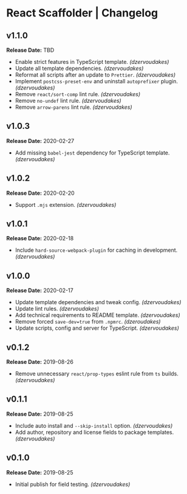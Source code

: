 # React Scaffolder | Changelog

## v1.1.0

**Release Date:** TBD

* Enable strict features in TypeScript template. _(dzervoudakes)_
* Update all template dependencies. _(dzervoudakes)_
* Reformat all scripts after an update to `Prettier`. _(dzervoudakes)_
* Implement `postcss-preset-env` and uninstall `autoprefixer` plugin. _(dzervoudakes)_
* Remove `react/sort-comp` lint rule. _(dzervoudakes)_
* Remove `no-undef` lint rule. _(dzervoudakes)_
* Remove `arrow-parens` lint rule. _(dzervoudakes)_

## v1.0.3

**Release Date:** 2020-02-27

* Add missing `babel-jest` dependency for TypeScript template. _(dzervoudakes)_

## v1.0.2

**Release Date:** 2020-02-20

* Support `.mjs` extension. _(dzervoudakes)_

## v1.0.1

**Release Date:** 2020-02-18

* Include `hard-source-webpack-plugin` for caching in development. _(dzervoudakes)_

## v1.0.0

**Release Date:** 2020-02-17

* Update template dependencies and tweak config. _(dzervoudakes)_
* Update lint rules. _(dzervoudakes)_
* Add technical requirements to README template. _(dzervoudakes)_
* Remove forced `save-dev=true` from `.npmrc`. _(dzeroudakes)_
* Update scripts, config and server for TypeScript. _(dzervoudakes)_

## v0.1.2

**Release Date:** 2019-08-26

* Remove unnecessary `react/prop-types` eslint rule from `ts` builds. _(dzervoudakes)_

## v0.1.1

**Release Date:** 2019-08-25

* Include auto install and `--skip-install` option. _(dzervoudakes)_
* Add author, repository and license fields to package templates. _(dzervoudakes)_

## v0.1.0

**Release Date:** 2019-08-25

* Initial publish for field testing. _(dzervoudakes)_
